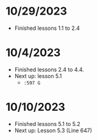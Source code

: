 # 10/29/2023

* Finished lessons 1.1 to 2.4

# 10/4/2023

* Finished lessons 2.4 to 4.4.
* Next up: lesson 5.1
	* ```:597 G ```

# 10/10/2023

* Finished lessons 5.1 to 5.2
* Next up: Lesson 5.3 (Line 647)

